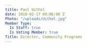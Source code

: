 ```yaml
---
title: Paul Uithol
date: 2018-02-17 09:06:00 Z
Photo: "/uploads/Uithol.jpg"
Member Type:
  Is Staff: true
  Is Voting Member: true
Title: Director, Community Programs
---
```


